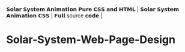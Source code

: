 𝗦𝗼𝗹𝗮𝗿 𝗦𝘆𝘀𝘁𝗲𝗺 𝗔𝗻𝗶𝗺𝗮𝘁𝗶𝗼𝗻 𝗣𝘂𝗿𝗲 𝗖𝗦𝗦 𝗮𝗻𝗱 𝗛𝗧𝗠𝗟 | 𝗦𝗼𝗹𝗮𝗿 𝗦𝘆𝘀𝘁𝗲𝗺 𝗔𝗻𝗶𝗺𝗮𝘁𝗶𝗼𝗻 𝗖𝗦𝗦 | 𝗙𝘂𝗹𝗹 source 𝗰𝗼𝗱𝗲 |

# Solar-System-Web-Page-Design
